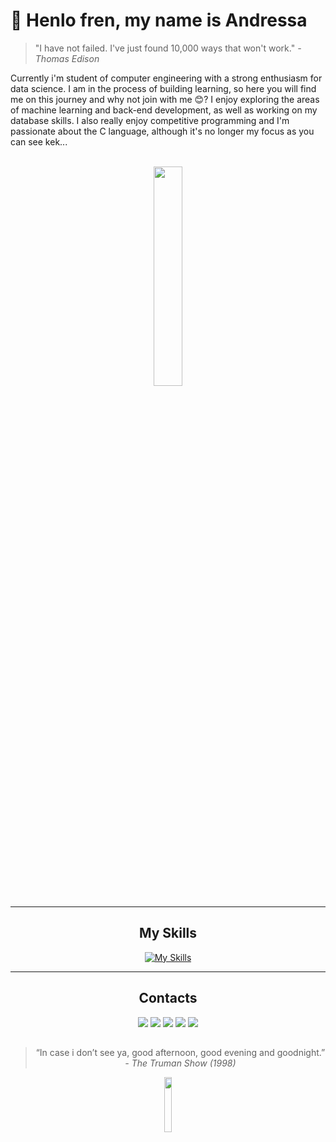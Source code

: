 # 👋 Henlo fren, my name is Andressa

<blockquote>
  "I have not failed. I've just found 10,000 ways that won't work."
  <cite>- Thomas Edison</cite>
</blockquote>

Currently i'm student of computer engineering with a strong enthusiasm for data science. I am in the process of building learning, so here you will find me on this journey and why not join with me 😊? I enjoy exploring the areas of machine learning and back-end development, as well as working on my database skills. I also really enjoy competitive programming and I'm passionate about the C language, although it's no longer my focus as you can see kek... 
</p>&nbsp;


<div  align="center" style="margin-bottom:100px">
<img width=30%  " src="https://github-readme-stats.vercel.app/api/top-langs/?username=xndrxssx&langs_count=10&hide=TeX" />

---

## My Skills
[![My Skills](https://skillicons.dev/icons?i=anaconda,arduino,c,cpp,css,docker,eclipse,express,git,github,html,javascript,latex,md,mongodb,mysql,nextjs,nodejs,notion,npm,obsidian,postman,prisma,py,raspberrypi,sklearn,swift,tailwind,tensorflow,ts,vscode&theme=light)](https://skillicons.dev)

---
## Contacts
<div> 
  <a href="https://instagram.com/xndrxssx" target="_blank"><img src="https://img.shields.io/badge/-Instagram-%23E4405F?style=for-the-badge&logo=instagram&logoColor=white" target="_blank"></a>
  <a href="https://twitter.com/jegonah" target="_blank"><img src="https://img.shields.io/badge/Twitter-1DA1F2?style=for-the-badge&logo=twitter&logoColor=white" target="_blank"></a>
  <a href = "mailto:acarvalho0710@gmail.com"><img src="https://img.shields.io/badge/-Gmail-%23333?style=for-the-badge&logo=gmail&logoColor=white" target="_blank"></a>
  <a href="https://www.linkedin.com/in/andressa-carvalho-6b09b2312/" target="_blank"><img src="https://img.shields.io/badge/-LinkedIn-%230077B5?style=for-the-badge&logo=linkedin&logoColor=white" target="_blank"></a> 
  <a href="https://open.spotify.com/user/js_de?si=2b539919334b40f3" target="_blank"><img src="https://img.shields.io/badge/Spotify-1ED760?&style=for-the-badge&logo=spotify&logoColor=white" target="_blank"></a> 

## 
<blockquote>
  “In case i don’t see ya, good afternoon, good evening and goodnight.”
  <cite>- The Truman Show (1998)</cite>
</blockquote>

<div style="text-align: center;">
  <img width=15% src="https://github.com/user-attachments/assets/27a85f3c-321a-465e-894e-e966eae7fd00" alt="">
</div>


